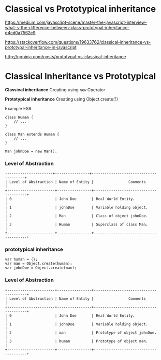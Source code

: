 # Classical vs Prototypical inheritance 

https://medium.com/javascript-scene/master-the-javascript-interview-what-s-the-difference-between-class-prototypal-inheritance-e4cd0a7562e9

https://stackoverflow.com/questions/19633762/classical-inheritance-vs-prototypal-inheritance-in-javascript

http://ngninja.com/posts/prototypal-vs-classical-inheritance

# Classical Inheritance vs Prototypical

**Classical inheritance**  Creating using `new` Operator

**Prototypical inheritance** Creating using Object.create(1)

Example ES6
```javascript=
class Human {
    // ...
}

class Man extends Human {
    // ...
}

Man johnDoe = new Man();

```

### Level of Abstraction
```
----------------------+----------------+---------------------------------------+
| Level of Abstraction | Name of Entity |                Comments               |
+----------------------+----------------+---------------------------------------+
| 0                    | John Doe       | Real World Entity.                    |
| 1                    | johnDoe        | Variable holding object.              |
| 2                    | Man            | Class of object johnDoe.              |
| 3                    | Human          | Superclass of class Man.              |
+----------------------+----------------+---------------------------------------+
```


### prototypical inheritance
```javascript=
var human = {};
var man = Object.create(human);
var johnDoe = Object.create(man);
```

### Level of Abstraction
```
+----------------------+----------------+---------------------------------------+
| Level of Abstraction | Name of Entity |                Comments               |
+----------------------+----------------+---------------------------------------+
| 0                    | John Doe       | Real World Entity.                    |
| 1                    | johnDoe        | Variable holding object.              |
| 2                    | man            | Prototype of object johnDoe.          |
| 3                    | human          | Prototype of object man.              |
+----------------------+----------------+---------------------------------------+
```

